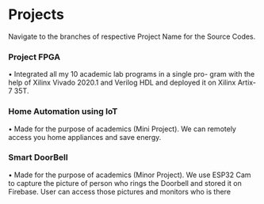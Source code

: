# Projects
Navigate to the branches of respective Project Name for the Source Codes.
### Project FPGA
• Integrated all my 10 academic lab programs in a single pro-
gram with the help of Xilinx Vivado 2020.1 and Verilog HDL
and deployed it on Xilinx Artix-7 35T.
### Home Automation using IoT
• Made for the purpose of academics (Mini Project). We can
remotely access you home appliances and save energy.
### Smart DoorBell
• Made for the purpose of academics (Minor Project). We use
ESP32 Cam to capture the picture of person who rings the
Doorbell and stored it on Firebase. User can access those
pictures and monitors who is there

